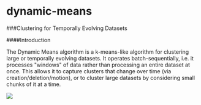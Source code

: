 dynamic-means
=============

###Clustering for Temporally Evolving Datasets

####Introduction

The Dynamic Means algorithm is a k-means-like algorithm for clustering large or temporally evolving datasets.
It operates batch-sequentially, i.e. it processes "windows" of data rather than processing an entire dataset
at once. This allows it to capture clusters that change over time (via creation/deletion/motion), or to
cluster large datasets by considering small chunks of it at a time.

![](https://github.com/tc4mp/dynamic-means/blob/master/imgs/clustermotion.png?raw=true)

